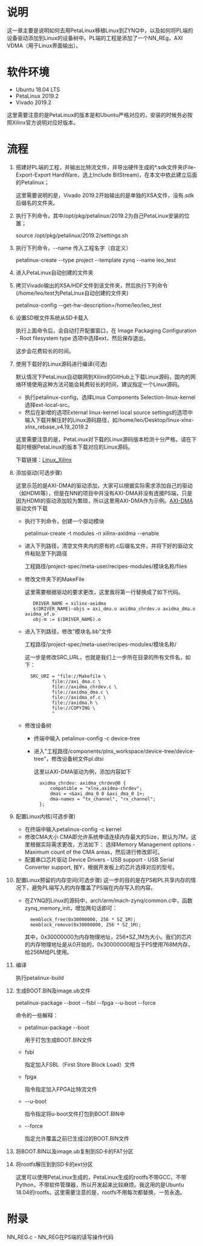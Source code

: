 # 说明
这一章主要是说明如何去用PetaLinux移植Linux到ZYNQ中，以及如何将PL端的设备驱动添加到Linux的设备树中。PL端的工程是添加了一个NN_REg，AXI VDMA（用于Linux界面输出）。
# 软件环境
* Ubuntu 18.04 LTS
* PetaLinux 2019.2
* Vivado 2019.2

这里需要注意的是PetaLinux的版本是和Ubuntu严格对应的，安装的时候务必按照Xilinx官方说明对应好版本。
# 流程
1. 搭建好PL端的工程，并输出比特流文件，并导出硬件生成的*.sdk文件夹(File-Export-Export HardWare，选上Include BitStream)，在本文中依此建立后面的Petalinux；
   
   这里需要说明的是，Vivado 2019.2开始输出的是单独的XSA文件，没有.sdk后缀名的文件夹。
2. 执行下列命令，其中/opt/pkg/petalinux/2019.2为自己PetaLinux安装的位置；
   
   source /opt/pkg/petalinux/2019.2/settings.sh
3. 执行下列命令，--name 传入工程名字（自定义）
   
   petalinux-create --type project --template zynq --name leo_test

4. 进入PetaLinux自动创建的文件夹
5. 拷贝Vivado输出的XSA/HDF文件到该文件夹，然后执行下列命令(/home/leo/test为PetaLinux自动创建的文件夹)
   
   petalinux-config --get-hw-description=/home/leo/leo_test

6. 设置SD根文件系统从SD卡载入

    执行上面命令后，会自动打开配置窗口，在 Image Packaging Configuration - Root filesystem type 选项中选择ext，然后保存退出。

    这步会花费较长的时间。

7. 使用下载好的Linux源码进行编译(可选)
    
    默认情况下PetaLinux自动联网到Xilinx的GitHub上下载Linux源码，国内的网络环境使用这种方法可能会耗费较长的时间，建议指定一个Linux源码。
    
    * 执行petalinux-config，选择Linux Components Selection-linux-kernel选择ext-local-src。
    * 然后在新增的选项External linux-kernel local source settings的选项中输入下载并解压好的Linux源码路径，如/home/leo/Desktop/linux-xlnx-xlnx_rebase_v4.19_2019.2

    这里需要注意的是，PetaLinux对下载的Linux源码版本检测十分严格，请在下载时根据PetaLinux的版本下载对应的Linux源码。
    
    下载链接：[Linux_Xilinx](https://github.com/Xilinx/linux-xlnx/releases)

8. 添加驱动(可选步骤)
   
   这里示范的是AXI-DMA的驱动添加，大家可以根据实际需求添加自己的驱动（如HDMI等），但是在NN的项目中并没有AXI-DMA并没有连接PS端，只是因为HDMI的驱动添加较为繁琐，所以这里用AXI-DMA作为示例。[AXI-DMA](https://github.com/bperez77/xilinx_axidma/tree/master)驱动文件下载
   * 执行下列命令，创建一个驱动模块
  
        petalinux-create -t modules -n xilinx-axidma --enable
   * 进入下列路径，清空文件夹内的原有的.c后缀名文件，并将下好的驱动文件粘贴至下列路径

        工程路径/project-spec/meta-user/recipes-modules/模块名称/files
   * 修改文件夹下的MakeFile
  
        这里需要根据驱动的要求更改，这里我将第一行替换成了如下代码。

            DRIVER_NAME = xilinx-axidma
            $(DRIVER_NAME)-objs = axi_dma.o axidma_chrdev.o axidma_dma.o axidma_of.o
            obj-m := $(DRIVER_NAME).o
    * 进入下列路径，修改"模块名.bb"文件
        
        工程路径/project-spec/meta-user/recipes-modules/模块名称/

        这一步是修改SRC_URL，也就是我们上一步所在目录的所有文件名，如下：

            SRC_URI = "file://Makefile \ 
                    file://axi_dma.c \
                    file://axidma_chrdev.c \
                    file://axidma_dma.c \
                    file://axidma_of.c \
                    file://axidma.h \
                    file://COPYING \
                    "
    * 修改设备树

        * 终端中输入 petalinux-config -c device-tree
        * 进入"工程路径/components/plnx_workspace/device-tree/device-tree"，修改设备树文件pl.dtsi
            
            这里以AXI-DMA驱动为例，添加内容如下

                axidma_chrdev: axidma_chrdev@0 {
                    compatible = "xlnx,axidma-chrdev";
                    dmas = <&axi_dma_0 0 &axi_dma_0 1>;
                    dma-names = "tx_channel", "rx_channel";
                };
9. 配置Linux内核(可选步骤)
   * 在终端中输入petalinux-config -c kernel
   * 修改CMA大小
    CMA即允许系统申请连续内存最大的Size，默认为7M，这里根据实际需求更改，方法如下：
    选择Memory Management options - Maximum count of the CMA areas，然后进行修改即可。
   * 配置串口芯片驱动
    Device Drivers - USB support - USB Serial Converter support, 按Y，根据开发板上的芯片选择对应的型号。
10. 配置Linux预留的内存空间(可选步骤)
    这一步的目的是在PS和PL共享内存的情况下，避免PL端写入的内存覆盖了PS端在内存写入的内容。
    * 在ZYNQ的Linux的源码中，arch/arm/mach-zynq/common.c中，函数zynq_memory_init，增加两句话即可：

            memblock_free(0x30000000, 256 * SZ_1M);
            memblock_remove(0x30000000, 256 * SZ_1M);
    
        其中，0x30000000为内存物理地址，256*SZ_1M为大小。我们的芯片的内存物理地址是从0开始的，0x30000000相当于PS使用768M内存，给256M给PL使用。
11. 编译
    
    执行petalinux-build
12. 生成BOOT.BIN及image.ub文件
    
    petalinux-package --boot --fsbl --fpga --u-boot --force

    命令的一些解释：
    * petalinux-package --boot

        用于打包生成BOOT.BIN文件
    * fsbl

        指定加入FSBL（First Store Block Load）文件
    * fpga
  
        指令指定加入FPGA比特流文件
    * --u-boot
  
        指令指定将u-boot文件打包到BOOT.BIN中
    * --force
  
        指定允许覆盖之前已生成过的BOOT.BIN文件
13. 将BOOT.BIN以及image.ub复制到SD卡的FAT分区
14. 将rootfs解压到到SD卡的ext分区

    这里可以使用PetaLinux生成的，PetaLinux生成的rootfs不带GCC，不带Python，不带软件管理器，所以开发起来比较麻烦。我这用的是Ubuntu 18.04的rootfs。这里需要注意的是，rootfs不用每次都替换，一劳永逸。

# 附录

NN_REG.c - NN_REG在PS端的读写操作代码